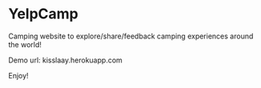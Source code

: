# YelpCamp
Camping website to explore/share/feedback camping experiences around the world!

Demo url:
kisslaay.herokuapp.com

Enjoy!

